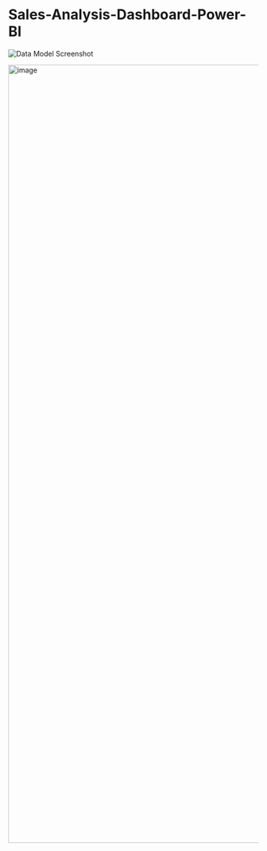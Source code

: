 # Sales-Analysis-Dashboard-Power-BI

![Data Model Screenshot](https://github.com/rcfrazier127/Sales-Analysis-Dashboard-Power-BI/assets/63532077/24312a2a-472d-45df-b389-6df88ecb926b)

<img width="1564" alt="image" src="https://github.com/rcfrazier127/Oil-Drilling-Supply-Sales-Dashboard-Power-BI/assets/63532077/b4d0f085-9fa6-4bf5-a616-9f3d1a2978f8">
